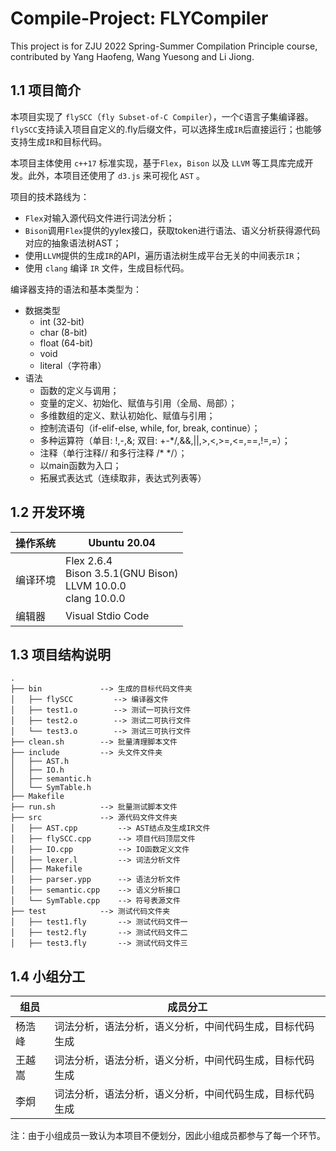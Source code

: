 # Compile-Project: FLYCompiler

This project is for ZJU 2022 Spring-Summer Compilation Principle course, contributed by Yang Haofeng, Wang Yuesong and Li Jiong.
## 1.1 项目简介

本项目实现了 `flySCC`（`fly Subset-of-C Compiler`），一个`C`语言子集编译器。`flySCC`支持读入项目自定义的.fly后缀文件，可以选择生成`IR`后直接运行；也能够支持生成`IR`和目标代码。

本项目主体使用 `c++17` 标准实现，基于`Flex`，`Bison` 以及 `LLVM` 等工具库完成开发。此外，本项目还使用了 `d3.js` 来可视化 `AST` 。

项目的技术路线为：

- `Flex`对输入源代码文件进⾏词法分析；
- `Bison`调用`Flex`提供的yylex接口，获取token进行语法、语义分析获得源代码对应的抽象语法树AST；
- 使用`LLVM`提供的生成`IR`的API，遍历语法树生成平台无关的中间表示`IR`；
- 使用 `clang` 编译 `IR` 文件，生成目标代码。

编译器支持的语法和基本类型为：

- 数据类型
  - int (32-bit)
  - char (8-bit)
  - float (64-bit)
  - void
  - literal（字符串）
- 语法
  - 函数的定义与调用；
  - 变量的定义、初始化、赋值与引用（全局、局部）；
  - 多维数组的定义、默认初始化、赋值与引用；
  - 控制流语句（if-elif-else, while, for, break, continue）；
  - 多种运算符（单目: !,-,&; 双目: +-*/,&&,||,>,<,>=,<=,==,!=,=）；
  - 注释（单行注释// 和多行注释 /* */）；
  - 以main函数为入口；
  - 拓展式表达式（连续取非，表达式列表等）

## 1.2 开发环境

| 操作系统               | Ubuntu 20.04      |
| ---------------------- | ----------------- |
| 编译环境               | Flex    2.6.4  <br>  Bison 3.5.1(GNU Bison) <br> LLVM 10.0.0  <br>  clang 10.0.0|
| 编辑器                 | Visual Stdio Code |

## 1.3 项目结构说明

```
.
├── bin             --> 生成的目标代码文件夹
│   ├── flySCC         --> 编译器文件
│   ├── test1.o        --> 测试一可执行文件
│   ├── test2.o        --> 测试二可执行文件
│   └── test3.o        --> 测试三可执行文件
├── clean.sh        --> 批量清理脚本文件
├── include         --> 头文件文件夹
│   ├── AST.h
│   ├── IO.h
│   ├── semantic.h
│   └── SymTable.h
├── Makefile
├── run.sh          --> 批量测试脚本文件
├── src             --> 源代码文件文件夹
│   ├── AST.cpp         --> AST结点及生成IR文件
│   ├── flySCC.cpp      --> 项目代码顶层文件
│   ├── IO.cpp          --> IO函数定义文件
│   ├── lexer.l         --> 词法分析文件
│   ├── Makefile
│   ├── parser.ypp      --> 语法分析文件
│   ├── semantic.cpp    --> 语义分析接口
│   └── SymTable.cpp    --> 符号表源文件
├── test            --> 测试代码文件夹
│   ├── test1.fly       --> 测试代码文件一
│   ├── test2.fly       --> 测试代码文件二
│   ├── test3.fly       --> 测试代码文件三

```

## 1.4 小组分工

| 组员   | 成员分工                                                 |
| ------ | -------------------------------------------------------- |
| 杨浩峰 | 词法分析，语法分析，语义分析，中间代码生成，目标代码生成 |
| 王越嵩 | 词法分析，语法分析，语义分析，中间代码生成，目标代码生成 |
| 李炯   | 词法分析，语法分析，语义分析，中间代码生成，目标代码生成 |

注：由于小组成员一致认为本项目不便划分，因此小组成员都参与了每一个环节。

